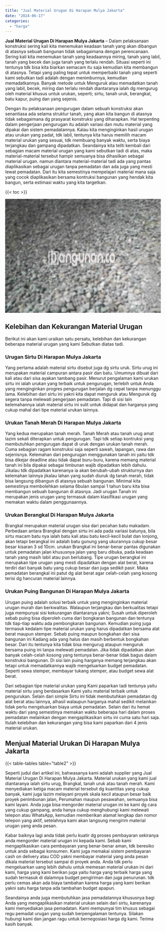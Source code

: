```yaml
---
title: "Jual Material Urugan Di Harapan Mulya Jakarta"
date: "2024-06-17"
categories: 
  - "harga"
---
```


**Jual Material Urugan Di Harapan Mulya Jakarta** – Dalam pelaksanaan konstruksi sering kali kita menemukan keadaan tanah yang akan dibangun di atasnya sebuah bangunan tidak sebagaimana dengan perencanaan. Sering kali kita menemukan tanah yang keadaannya miring, tanah yang labil, tanah yang becek dan juga tanah yang terlalu rendah. Situasi seperti ini tentunya tdk bisa kita biarkan semacam itu saja kemudian kita membangun di atasnya. Tetapi yang paling tepat untuk memperbaiki tanah yang seperti kami sebutkan tadi adalah dengan menimbunnya, kemudian memadatkannya. Banyak metode untuk Menguruk atau memadatkan tanah yang labil, becek, miring dan terlalu rendah diantaranya ialah dg mengurug oleh material khusus untuk urukan, seperti; sirtu, tanah uruk, berangkal, batu kapur, puing dan yang sejenis.

Dengan itu pelaksanaan pengurugan dalam sebuah konstruksi akan senantiasa ada selama struktur tanah, yang akan kita bangun di atasnya tidak sebagaimana dg prasyarat konstruksi yang diharapkan. Hal terpenting dalam pengerjaan pengurugan itu adalah variasi dan mutu material yang dipakai dan sistem pemadatannya. Kalau kita menginginkan hasil urugan atau urukan yang padat, tdk labil, tentunya kita harus memilih macam material urukan yang sesuai, tdk membuang banyak waktu, serta biaya terjangkau dan gampang dipadatkan. Seandainya kita teliti kembali dari sebagian macam material urugan yang kami sebutkan tadi di atas, maka material-material tersebut hampir semuanya bisa dihasilkan sebagai material urugan. namun diantara material-material tadi ada yang pantas diaplikasikan sebagai urugan tanpa pemadatan dan ada juga yang mesti lewat pemadatan. Dari itu kita semestinya mempelajari material mana saja yang cocok diaplikasikan bersama kontruksi bangunan yang hendak kita bangun, serta estimasi waktu yang kita targetkan.

{{< toc >}}

![Jual Material Urugan Di Harapan Mulya Jakarta](/images/jual-urugan-10.png)

## Kelebihan dan Kekurangan Material Urugan

Berikut ini akan kami uraikan satu persatu, kelebihan dan kekurangan beberapa material urugan yang kami Sebutkan diatas tadi.

### Urugan Sirtu Di Harapan Mulya Jakarta

Yang pertama adalah material sirtu disebut juga dg sirtu uruk. Sirtu urug ini merupakan material campuran antara pasir dan batu. Umumnya dibuat dari kali atau dari sisa ayakan tambang pasir. Menurut pengalaman kami urukan sirtu ini ialah urukan yang terbaik untuk pengurugan, terlebih untuk Anda yang menginginkan progres pengurugan berjalan dg cepat tanpa menunggu lama. Kelebihan dari sirtu ini yakni kita dapat menguruk atau Menguruk dg segera tanpa melewati pengerjaan pemadatan. Tapi di sisi lain kelemahannya ialah material sirtu ini sulit untuk didapat dan harganya yang cukup mahal dari tipe material urukan lainnya.

### Urukan Tanah Merah Di Harapan Mulya Jakarta

Yang kedua merupakan tanah merah. Tanah Merah atau tanah urug amat lazim sekali diterapkan untuk pengurugan. Tapi tdk setiap kontruksi yang membutuhkan pengurugan dapat di uruk dengan urukan tanah merah. Cuma sebagian ragam konstruksi saja seperti sawah, lapangan, rawa dan sejenisnya. Kelemahan dari pengurugan menggunakan tanah ini yaitu tdk bisa dikejar deadline atau tidak dapat buru-buru, karena memang material tanah ini bila dipakai sebagai timbunan wajib dipadatkan lebih dahulu. Jikalau tdk dipadatkan karenanya ia akan berubah-ubah strukturnya dan kelemahan lainnya jikalau lahan yang sudah diuruk dg tanah merah, tidak bisa langsung dibangun di atasnya sebuah bangunan. Minimal kita semestinya membolehkan selama 6bulan sampai 1 tahun baru kita bisa membangun sebuah bangunan di atasnya. Jadi urugan Tanah ini merupakan jenis urugan yang termasuk dalam klasifikasi urugan yang memakan waktu dalam penggunaannya.

### Urukan Berangkal Di Harapan Mulya Jakarta

Brangkal merupakan material urugan sisa dari pecahan batu makadam. Perbedaan antara Brangkal dengan sirtu ini ada pada variasi batunya, bila sirtu macam batu nya ialah batu kali atau batu kecil-kecil bulat dan lonjong, akan tetapi berangkal ini adalah batu gunung yang ukurannya cukup besar besar kisaran 3 sd 10cm. urukan Brangkal ini benar-benar pantas digunakan untuk pemadatan jalan khususnya jalan yang baru dibuka, pada keadaan tanah yang masih labil atau pun berlubang. Tipe urugan berangkal ini merupakan tipe urugan yang mesti dipadatkan dengan alat berat, karena terdiri dari banyak batu yang cukup besar dan juga sedikit pasir. Maka pemadatan berangkal ini patut dg alat berat agar celah-celah yang kosong terisi dg hancuran material lainnya.

### Urukan Puing Bangunan Di Harapan Mulya Jakarta

Urugan puing adalah solusi terbaik untuk yang menginginkan material urugan murah dan berkwalitas. Walaupun terjangkau dan berkualitas tetapi juga mempunyai sisi kekurangan diantaranya yakni; Susah untuk diperoleh sebab puing bisa diperoleh cuma dari bongkaran bangunan dan tentunya tdk tiap-tiap waktu ada pembongkaran bangunan. Kemudian puing juga termasuk kedalam tipe material urukan yang harus dipadatkan bersama alat berat maupun stemper. Sebab puing maupun bongkahan dari sisa bangunan ini Kadang ada yang halus dan masih berbentuk bongkahan besar. Dari itu tentunya kita tidak bisa mengurug ataupun menguruk bersama puing ini tanpa melewati pemadatan. Jika tidak dipadatkan akan banyak celah-celah kosong yang tentunya benar-benar tidak bagus dalam konstruksi bangunan. Di sisi lain puing harganya memang terjangkau akan tetapi untuk memadatkannya wajib mengeluarkan budget pemadatan. Seperti sewa stemper, membayar tukang stemper, atau budget sewa alat berat.

Dari sebagian tipe material urukan yang Kami paparkan tadi tentunya yaitu material sirtu yang berdasarkan Kami yaitu material terbaik untuk pengurukan. Selain dari simple Sirtu ini tidak membutuhkan pemadatan dg alat berat atau lainnya, alhasil walaupun harganya mahal sedikit melainkan tidak perlu mengeluarkan biaya untuk pemadatan. Selain dari itu hemat waktu dari yang semestinya memakan waktu beberapa hari dalam proses pemadatan melainkan dengan mengaplikasikan sirtu ini cuma satu hari saja. Itulah kelebihan dan kekurangan yang bisa kami paparkan dari 4 jenis material urukan.

## Menjual Material Urukan Di Harapan Mulya Jakarta

{{< table-tables table="table2" >}}

Seperti judul dari artikel ini, bahwasanya kami adalah supplier yang Jual Material Urugan Di Harapan Mulya Jakarta. Material urukan yang kami jual diantaranya ialah sirtu urug, Brangkal, tanah uruk atau tanah merah. Kami menyediakan ketiga macam material tersebut dg kuantitas yang cukup banyak, kami juga lazim melayani proyek skala kecil ataupun besar baik proyek penimbunan jalan, Perumahan maupun pesawahan, semuanya bisa kami layani. Anda juga bisa mengorder material urugan ini ke kami dg cara yang cukup gampang, anda hanya cukup menghubungi kami melewati telepon atau WhatsApp, kemudian memberikan alamat lengkap dan nomor telepon yang aktif, setelahnya kami akan langsung mengirim material urugan yang anda pesan.

Kabar baiknya lagi anda tidak perlu kuatir dg proses pembayaran sekiranya anda mengorder material urugan ini kepada kami. Sebab kami mengaplikasikan cara pembayaran yang benar-benar aman, tdk beresiko untuk anda sebagai konsumen. Kami juga memakai sistem pembayaran cash on delivery atau COD yakni membayar material yang anda pesan dikala material tersebut sampai di proyek anda. Anda tdk perlu mengeluarkan uang lebih dahulu untuk memesan material urukan ini dari kami, harga yang kami berikan juga yaitu harga yang terbaik harga yang sudah termasuk di dalamnya budget pengiriman dan juga penurunan. tdk perlu cemas akan ada biaya tambahan karena harga yang kami berikan yakni satu harga tanpa ada tambahan budget apapun.

Seandainya anda juga membutuhkan jasa pemadatannya khususnya bagi Anda yang mengaplikasikan material urukan selain dari sirtu, karenanya kami menyediakan jasa pemadatan. Kami mempunyai tim khusus sebagai regu pemadat urugan yang sudah berpengalaman tentunya. Silakan hubungi kami dan jangan ragu untuk bernegosiasi harga dg kami. Terima kasih banyak.

